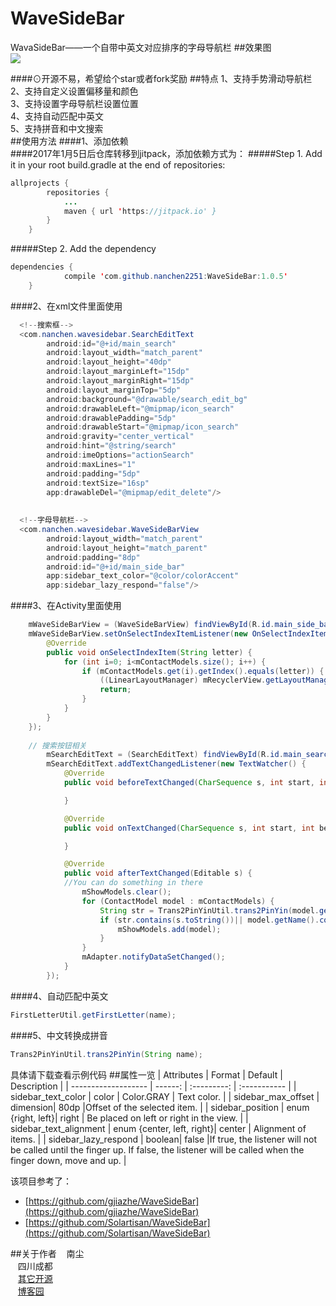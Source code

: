 # WaveSideBar
WavaSideBar——一个自带中英文对应排序的字母导航栏
##效果图<br>
![](https://github.com/nanchen2251/WaveSideBar/blob/master/GIF.gif)

####⊙开源不易，希望给个star或者fork奖励
##特点
  1、支持手势滑动导航栏<br>
  2、支持自定义设置偏移量和颜色<br>
  3、支持设置字母导航栏设置位置<br>
  4、支持自动匹配中英文<br>
  5、支持拼音和中文搜索<br>
##使用方法
####1、添加依赖<br>
####2017年1月5日后仓库转移到jitpack，添加依赖方式为：
#####Step 1. Add it in your root build.gradle at the end of repositories:
```java
allprojects {
		repositories {
			...
			maven { url 'https://jitpack.io' }
		}
	}
```
#####Step 2. Add the dependency
```java
dependencies {
	        compile 'com.github.nanchen2251:WaveSideBar:1.0.5'
	}
```
####2、在xml文件里面使用<br>
```java
  <!--搜索框-->
  <com.nanchen.wavesidebar.SearchEditText
        android:id="@+id/main_search"
        android:layout_width="match_parent"
        android:layout_height="40dp"
        android:layout_marginLeft="15dp"
        android:layout_marginRight="15dp"
        android:layout_marginTop="5dp"
        android:background="@drawable/search_edit_bg"
        android:drawableLeft="@mipmap/icon_search"
        android:drawablePadding="5dp"
        android:drawableStart="@mipmap/icon_search"
        android:gravity="center_vertical"
        android:hint="@string/search"
        android:imeOptions="actionSearch"
        android:maxLines="1"
        android:padding="5dp"
        android:textSize="16sp"
        app:drawableDel="@mipmap/edit_delete"/>
	
	
  <!--字母导航栏-->
  <com.nanchen.wavesidebar.WaveSideBarView
        android:layout_width="match_parent"
        android:layout_height="match_parent"
        android:padding="8dp"
        android:id="@+id/main_side_bar"
        app:sidebar_text_color="@color/colorAccent"
        app:sidebar_lazy_respond="false"/>
```
####3、在Activity里面使用<br>
```java
    mWaveSideBarView = (WaveSideBarView) findViewById(R.id.main_side_bar);
    mWaveSideBarView.setOnSelectIndexItemListener(new OnSelectIndexItemListener() {
        @Override
        public void onSelectIndexItem(String letter) {
            for (int i=0; i<mContactModels.size(); i++) {
                if (mContactModels.get(i).getIndex().equals(letter)) {
                    ((LinearLayoutManager) mRecyclerView.getLayoutManager()).scrollToPositionWithOffset(i, 0);
                    return;
                }
            }
        }
    });
    
    // 搜索按钮相关
        mSearchEditText = (SearchEditText) findViewById(R.id.main_search);
        mSearchEditText.addTextChangedListener(new TextWatcher() {
            @Override
            public void beforeTextChanged(CharSequence s, int start, int count, int after) {

            }

            @Override
            public void onTextChanged(CharSequence s, int start, int before, int count) {

            }

            @Override
            public void afterTextChanged(Editable s) {
	        //You can do something in there
                mShowModels.clear();
                for (ContactModel model : mContactModels) {
                    String str = Trans2PinYinUtil.trans2PinYin(model.getName());
                    if (str.contains(s.toString())|| model.getName().contains(s.toString())) {
                        mShowModels.add(model);
                    }
                }
                mAdapter.notifyDataSetChanged();
            }
        });
```
####4、自动匹配中英文<br>
```java
FirstLetterUtil.getFirstLetter(name);
```
####5、中文转换成拼音<br>
```java
Trans2PinYinUtil.trans2PinYin(String name);
```
具体请下载查看示例代码
##属性一览
|      Attributes     |   Format |    Default   |           Description          |
| ------------------- |  ------: | :---------:  | :-----------                   |
| sidebar_text_color  |   color  |  Color.GRAY  | Text color.                    |
| sidebar_max_offset  | dimension|      80dp    |Offset of the selected item.   |
| sidebar_position  | enum {right, left}|      right    | Be placed on left or right in the view.  |
| sidebar_text_alignment  | enum {center, left, right}|      center    | Alignment of items.   |
| sidebar_lazy_respond  | boolean|      false    |If true, the listener will not be called until the finger up. If false, the listener will be called when the finger down, move and up.  |

该项目参考了：

* [https://github.com/gjiazhe/WaveSideBar](https://github.com/gjiazhe/WaveSideBar) 
* [https://github.com/Solartisan/WaveSideBar](https://github.com/Solartisan/WaveSideBar)


##关于作者
    南尘<br>
    四川成都<br>
    [其它开源](https://github.com/nanchen2251/)<br>
    [博客园](http://www.cnblogs.com/liushilin/)
